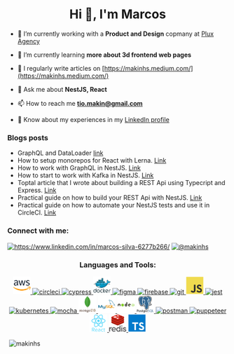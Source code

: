 <h1 align="center">Hi 👋, I'm Marcos</h1>

- 🔭 I’m currently working with a **Product and Design** copmany at [Plux Agency](http://pluxagency.com)

- 🌱 I’m currently learning **more about 3d frontend web pages**

- 📝 I regularly write articles on [https://makinhs.medium.com/](https://makinhs.medium.com/)

- 💬 Ask me about **NestJS, React**

- 📫 How to reach me **tio.makin@gmail.com**

- 📄 Know about my experiences in my [LinkedIn profile](https://www.linkedin.com/in/marcos-silva-6277b266)



### Blogs posts
<!-- BLOG-POST-LIST:START -->
- GraphQL and DataLoader [link](https://makinhs.medium.com/fieldresolver-and-data-loader-made-easy-with-nestjs-part-5-of-how-to-build-a-graphql-mongodb-e0d3d6f7eeec)
- How to setup monorepos for React with Lerna. [Link](https://javascript.plainenglish.io/how-to-setup-a-monorepo-with-react-and-lerna-with-typescript-5e1be0345a7c)
- How to work with GraphQL in NestJS. [Link](https://javascript.plainenglish.io/graphql-backend-in-nodejs-made-easy-with-nestjs-1489be18b994)
- How to start to work with Kafka in NestJS. [Link](https://javascript.plainenglish.io/a-beginners-introduction-to-kafka-with-typescript-using-nestjs-7c92fe78f638)
- Toptal article that I wrote about building a REST Api using Typecript and Express. [Link](https://www.toptal.com/express-js/nodejs-typescript-rest-api-pt-1)
- Practical guide on how to build your REST Api with NestJS. [Link](https://makinhs.medium.com/creating-a-rest-api-series-with-nestjs-part-01-scaffolding-and-basic-cli-usage-30ace19c5bb8)
- Practical guide on how to automate your NestJS tests and use it in CircleCI. [Link](https://makinhs.medium.com/your-scaffold-for-circleci-automated-tests-nestjs-a64f028cdd3d)
<!-- BLOG-POST-LIST:END -->

<h3 align="left">Connect with me:</h3>
<p align="left">
<a href="https://www.linkedin.com/in/marcos-silva-6277b266/" target="blank"><img align="center" src="https://raw.githubusercontent.com/rahuldkjain/github-profile-readme-generator/master/src/images/icons/Social/linked-in-alt.svg" alt="https://www.linkedin.com/in/marcos-silva-6277b266/" height="30" width="40" /></a>
<a href="https://medium.com/@makinhs" target="blank"><img align="center" src="https://raw.githubusercontent.com/rahuldkjain/github-profile-readme-generator/master/src/images/icons/Social/medium.svg" alt="@makinhs" height="30" width="40" /></a>
</p>

<h3 align="center">Languages and Tools:</h3>
<p align="center"> <a href="https://aws.amazon.com" target="_blank"> <img src="https://raw.githubusercontent.com/devicons/devicon/master/icons/amazonwebservices/amazonwebservices-original-wordmark.svg" alt="aws" width="40" height="40"/> </a> <a href="https://circleci.com" target="_blank"> <img src="https://www.vectorlogo.zone/logos/circleci/circleci-icon.svg" alt="circleci" width="40" height="40"/> </a> <a href="https://www.cypress.io" target="_blank"> <img src="https://raw.githubusercontent.com/simple-icons/simple-icons/6e46ec1fc23b60c8fd0d2f2ff46db82e16dbd75f/icons/cypress.svg" alt="cypress" width="40" height="40"/> </a> <a href="https://www.docker.com/" target="_blank"> <img src="https://raw.githubusercontent.com/devicons/devicon/master/icons/docker/docker-original-wordmark.svg" alt="docker" width="40" height="40"/> </a> <a href="https://www.figma.com/" target="_blank"> <img src="https://www.vectorlogo.zone/logos/figma/figma-icon.svg" alt="figma" width="40" height="40"/> </a> <a href="https://firebase.google.com/" target="_blank"> <img src="https://www.vectorlogo.zone/logos/firebase/firebase-icon.svg" alt="firebase" width="40" height="40"/> </a> <a href="https://git-scm.com/" target="_blank"> <img src="https://www.vectorlogo.zone/logos/git-scm/git-scm-icon.svg" alt="git" width="40" height="40"/> </a> <a href="https://developer.mozilla.org/en-US/docs/Web/JavaScript" target="_blank"> <img src="https://raw.githubusercontent.com/devicons/devicon/master/icons/javascript/javascript-original.svg" alt="javascript" width="40" height="40"/> </a> <a href="https://jestjs.io" target="_blank"> <img src="https://www.vectorlogo.zone/logos/jestjsio/jestjsio-icon.svg" alt="jest" width="40" height="40"/> </a> <a href="https://kubernetes.io" target="_blank"> <img src="https://www.vectorlogo.zone/logos/kubernetes/kubernetes-icon.svg" alt="kubernetes" width="40" height="40"/> </a> <a href="https://mochajs.org" target="_blank"> <img src="https://www.vectorlogo.zone/logos/mochajs/mochajs-icon.svg" alt="mocha" width="40" height="40"/> </a> <a href="https://www.mongodb.com/" target="_blank"> <img src="https://raw.githubusercontent.com/devicons/devicon/master/icons/mongodb/mongodb-original-wordmark.svg" alt="mongodb" width="40" height="40"/> </a> <a href="https://www.mysql.com/" target="_blank"> <img src="https://raw.githubusercontent.com/devicons/devicon/master/icons/mysql/mysql-original-wordmark.svg" alt="mysql" width="40" height="40"/> </a> <a href="https://nodejs.org" target="_blank"> <img src="https://raw.githubusercontent.com/devicons/devicon/master/icons/nodejs/nodejs-original-wordmark.svg" alt="nodejs" width="40" height="40"/> </a> <a href="https://www.postgresql.org" target="_blank"> <img src="https://raw.githubusercontent.com/devicons/devicon/master/icons/postgresql/postgresql-original-wordmark.svg" alt="postgresql" width="40" height="40"/> </a> <a href="https://postman.com" target="_blank"> <img src="https://www.vectorlogo.zone/logos/getpostman/getpostman-icon.svg" alt="postman" width="40" height="40"/> </a> <a href="https://github.com/puppeteer/puppeteer" target="_blank"> <img src="https://www.vectorlogo.zone/logos/pptrdev/pptrdev-official.svg" alt="puppeteer" width="40" height="40"/> </a> <a href="https://reactjs.org/" target="_blank"> <img src="https://raw.githubusercontent.com/devicons/devicon/master/icons/react/react-original-wordmark.svg" alt="react" width="40" height="40"/> </a> <a href="https://redis.io" target="_blank"> <img src="https://raw.githubusercontent.com/devicons/devicon/master/icons/redis/redis-original-wordmark.svg" alt="redis" width="40" height="40"/> </a> <a href="https://www.typescriptlang.org/" target="_blank"> <img src="https://raw.githubusercontent.com/devicons/devicon/master/icons/typescript/typescript-original.svg" alt="typescript" width="40" height="40"/> </a> </p>

<p>&nbsp;<img align="center" src="https://github-readme-stats.vercel.app/api?username=makinhs&show_icons=true&locale=en" alt="makinhs" /></p>
